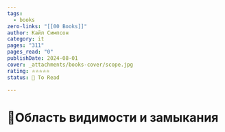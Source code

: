 ```yaml
---
tags:
  - books
zero-links: "[[00 Books]]"
author: Кайл Симпсон
category: it
pages: "311"
pages_read: "0"
publishDate: 2024-08-01
cover: _attachments/books-cover/scope.jpg
rating: ⭐⭐⭐⭐⭐
status: 🔷 To Read

---
```

# 📔Область видимости и замыкания